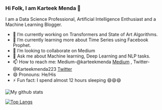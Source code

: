 ### Hi Folk, I am Karteek Menda 👋


I am a Data Science Professional, Artificial Intelligence Enthusiast and a Machine Learning Blogger.

- 🔭 I’m currently working on Transformers and State of Art Algorithms.
- 🌱 I’m currently learning more about Time Series using Facebook Prophet.
- 👯 I’m looking to collaborate on Medium
- 💬 Ask me about Machine learning, Deep Learning and NLP tasks.
- 📫 How to reach me: Medium-@karteekmenda
[Medium](https://medium.com/@karteekmenda) ,   Twitter-@Karteekmenda223
[Twitter ](https://twitter.com/Karteekmenda223)
- 😄 Pronouns: He/His
- ⚡ Fun fact: I spend almost 12 hours sleeping 😄😄😄

![My github stats](https://github-readme-stats.vercel.app/api?username=KarteekMenda93&show_icons=true)

[![Top Langs](https://github-readme-stats.vercel.app/api/top-langs/?username=KarteekMenda93&show_icons=true)](https://github.com/KarteekMenda93/github-readme-stats)
